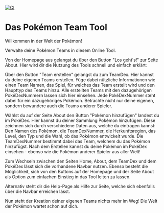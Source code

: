 [![CI](https://github.com/byFlutter/Pokemon-Team-Tool-Frontend/actions/workflows/ci.yml/badge.svg)](https://github.com/byFlutter/Pokemon-Team-Tool-Frontend/actions/workflows/ci.yml)

# Das Pokémon Team Tool

Willkommen in der Welt der Pokémon!

Verwalte deine Pokémon Teams in diesem Online Tool.

Von der Homepage aus gelangst du über den Button "Los geht's!" zur Seite About. 
Hier wird dir die Nutzung des Tools schnell und einfach erklärt:

Über den Button "Team erstellen" gelangst du zum TeamDex. Hier kannst du deine eigenen Teams erstellen.
Füge dabei nützliche Informationen wie einen Team Namen, das Spiel, für welches das Team erstellt wird
und den Haupttyp des Teams hinzu.
Alle erstellten Teams mit den dazugehörigen PokéDexNummern lassen sich hier einsehen. 
Jede PokéDexNummer steht dabei für ein dazugehöriges Pokémon.
Betrachte nicht nur deine eigenen, sondern bewundere auch die Teams anderer Spieler.

Wählst du auf der Seite About den Button "Pokémon hinzufügen" landest du im PokéDex. 
Hier kannst du deiner Sammlung Pokémon hinzufügen. Diese zeichnen sich durch verschiedene Daten aus,
welche du eintragen kannst: Den Namen des Pokémon, die TeamDexNummer, die Herkunftsregion, das Level,
den Typ und die Wahl, ob das Pokémon entwickelt wurde.
Die TeamDexNummer bestimmt dabei das Team, welchem du das Pokémon hinzufügst.
Nach dem Erstellen kannst du deine Pokémon im PokéDex einsehen - ebenso wie die Pokémon anderer
Spieler aus aller Welt!

Zum Wechseln zwischen den Seiten Home, About, dem TeamDex und dem PokéDex lässt sich die vorhandene Navbar nutzen.
Ebenso besteht die Möglichkeit, sich von den Buttons auf der Homepage und der Seite About als Option zum 
einfachen Einstieg in das Tool leiten zu lassen.

Alternativ steht dir die Help-Page als Hilfe zur Seite, welche sich ebenfalls über die Navbar erreichen lässt.

Nun steht der Kreation deiner eigenen Teams nichts mehr im Weg! Die Welt der Pokémon wartet schon auf dich.
